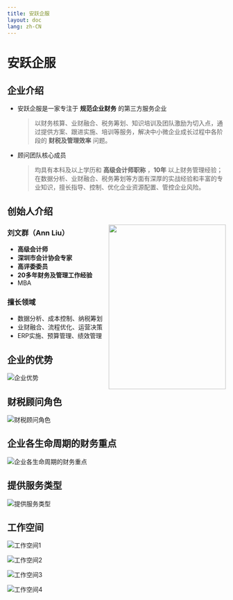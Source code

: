 ```yaml
---
title: 安跃企服
layout: doc
lang: zh-CN
---
```


# 安跃企服

## 企业介绍

- 安跃企服是一家专注于 **规范企业财务** 的第三方服务企业

    > 以财务核算、业财融合、税务筹划、知识培训及团队激励为切入点，通过提供方案、跟进实施、培训等服务，解决中小微企业成长过程中各阶段的 **财税及管理效率** 问题。

- 顾问团队核心成员

    > 均具有本科及以上学历和 **高级会计师职称** ，**10年** 以上财务管理经验；在数据分析、业财融合、税务筹划等方面有深厚的实战经验和丰富的专业知识，擅长指导、控制、优化企业资源配置、管控企业风险。

## 创始人介绍

<img  src="/img/company-introduction/image.png"  width="270" height = "380"  align = "right" />
<!-- ![创始人图片](/img/company-introduction/image.png#pic_right) -->

### 刘文群（Ann Liu）

- **高级会计师**
- **深圳市会计协会专家**
- **高评委委员**
- **20多年财务及管理工作经验**
- MBA

### 擅长领域

- 数据分析、成本控制、纳税筹划
- 业财融合、流程优化、运营决策
- ERP实施、预算管理、绩效管理

## 企业的优势

![企业优势](/img/company-introduction/image-1.png)

## 财税顾问角色

![财税顾问角色](/img/company-introduction/image-2.png)

## 企业各生命周期的财务重点

![企业各生命周期的财务重点](/img/company-introduction/image-3.png)

## 提供服务类型

![提供服务类型](/img/company-introduction/image-4.png)

## 工作空间

![工作空间1](/img/company-introduction/company-1.jpg)

![工作空间2](/img/company-introduction/company-2.jpg)

![工作空间3](/img/company-introduction/company-3.jpg)

![工作空间4](/img/company-introduction/company-4.jpg)
